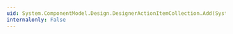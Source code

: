 ```yaml
---
uid: System.ComponentModel.Design.DesignerActionItemCollection.Add(System.ComponentModel.Design.DesignerActionItem)
internalonly: False
---
```

